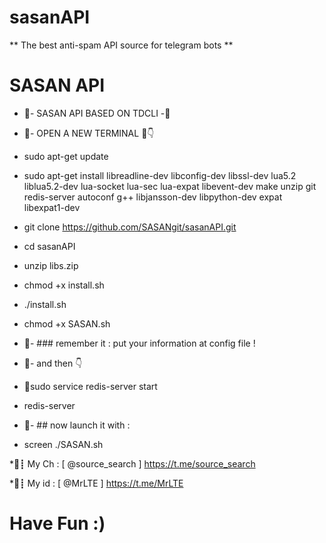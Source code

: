 # sasanAPI
** The best anti-spam API source for telegram bots ** 
# SASAN API
* 🔱- SASAN API BASED ON TDCLI -🔱

* 🔅- OPEN A NEW TERMINAL 🔧👇
* sudo apt-get update

* sudo apt-get install libreadline-dev libconfig-dev libssl-dev lua5.2 liblua5.2-dev lua-socket lua-sec lua-expat libevent-dev make unzip git redis-server autoconf g++ libjansson-dev libpython-dev expat libexpat1-dev

* git clone https://github.com/SASANgit/sasanAPI.git

* cd sasanAPI

* unzip libs.zip

* chmod +x install.sh

* ./install.sh

* chmod +x SASAN.sh
* 🔺- ### remember it : put your information at config file !

* 🔅- and then 👇
* 🔅sudo service redis-server start
* redis-server

* 🔅- ## now launch it with :
* screen ./SASAN.sh


*🚀┋ My Ch : 
[ @source_search ]
https://t.me/source_search

*👤┋ My id : 
[ @MrLTE ]
https://t.me/MrLTE

# Have Fun :)
